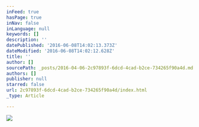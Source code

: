```yaml
---
inFeed: true
hasPage: true
inNav: false
inLanguage: null
keywords: []
description: ''
datePublished: '2016-06-08T14:02:13.373Z'
dateModified: '2016-06-08T14:02:12.628Z'
title: ''
author: []
sourcePath: _posts/2016-04-06-2c97893f-6dcd-4cad-b2ce-734265f90a4d.md
authors: []
publisher: null
starred: false
url: 2c97893f-6dcd-4cad-b2ce-734265f90a4d/index.html
_type: Article

---
```

![](https://the-grid-user-content.s3-us-west-2.amazonaws.com/4ae198f4-eb79-423f-9ff2-9161db358203.jpg)
